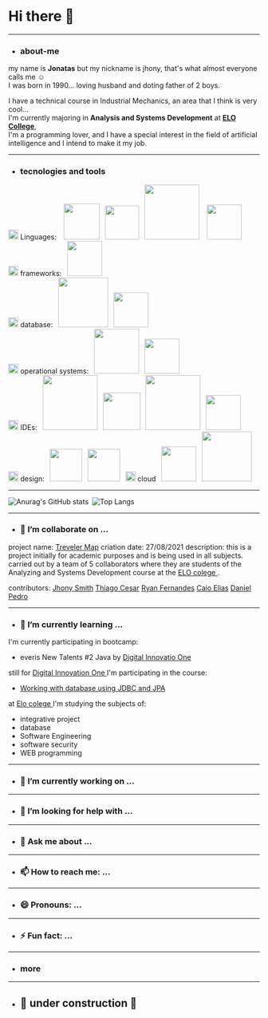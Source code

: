 # Hi there 👋 # 
---
* ### about-me ###
my name is **Jonatas** but my nickname is jhony, that's what almost everyone calls me ☺️  
I was born in 1990...
loving husband and doting father of 2 boys.

I have a technical course in Industrial Mechanics, an area that I think is very cool...  
I'm currently majoring in **Analysis and Systems Development** at **[ELO College](https://faculdadeelo.com.br)**,   
I'm a programming lover, and I have a special interest in the field of artificial intelligence and I intend to make it my job.


---
* ### tecnologies and tools ###  

<img src="https://image.flaticon.com/icons/png/128/2809/2809425.png" width="20" heigth="20"><a> Linguages</a>: &ensp; <img src="https://img.shields.io/badge/HTML5-E34F26?style=for-the-badge&logo=html5&logoColor=white" width="72">&ensp; <img src="https://img.shields.io/badge/CSS3-1572B6?style=for-the-badge&logo=css3&logoColor=white" width="68" >&ensp; <img src="https://img.shields.io/badge/JavaScript-F7DF1E?style=for-the-badge&logo=javascript&logoColor=black" width="110" > &ensp; <img src="https://img.shields.io/badge/Java-ED8B00?style=for-the-badge&logo=java&logoColor=white" width="70px" >     
<img src="https://image.flaticon.com/icons/png/128/2620/2620969.png" width="20" heigth="20"><a> frameworks</a>:&ensp; <img src="https://img.shields.io/badge/Spring-6DB33F?style=for-the-badge&logo=spring&logoColor=white" width="70px" >   
<img src="https://image.flaticon.com/icons/png/128/2818/2818690.png" width="20" heigth="20"><a> database</a>:&ensp; <img src="https://img.shields.io/badge/PostgreSQL-316192?style=for-the-badge&logo=postgresql&logoColor=white" width="100px" >&ensp; <img src="https://img.shields.io/badge/MySQL-00000F?style=for-the-badge&logo=mysql&logoColor=white" width="70px" >  
<img src="https://img-premium.flaticon.com/png/128/4514/premium/4514981.png?token=exp=1627261177~hmac=23c564a33b3f548f93bbe625d797024a" width="20" heigth="20"><a> operational systems</a>:&ensp; <img src="https://img.shields.io/badge/Windows-0078D6?style=for-the-badge&logo=windows&logoColor=white" width="90px" >&ensp; <img src="https://img.shields.io/badge/Linux-FCC624?style=for-the-badge&logo=linux&logoColor=black" width="70px" >  
<img src="https://img-premium.flaticon.com/png/128/5044/premium/5044909.png?token=exp=1627261864~hmac=895c348033dcd1f0d118b255782a90cc" width="20" heigth="20"><a> IDEs</a>:&ensp; <img src="https://img.shields.io/badge/Visual_Studio-5C2D91?style=for-the-badge&logo=visual%20studio&logoColor=white" width="110px" >&ensp; <img src="https://img.shields.io/badge/Eclipse-2C2255?style=for-the-badge&logo=eclipse&logoColor=white" width="75px" >&ensp; <img src="https://img.shields.io/badge/IntelliJIDEA-000000.svg?style=for-the-badge&logo=intellij-idea&logoColor=white" width="110px" >&ensp; <img src="https://pbs.twimg.com/media/Dp3nCCdXgAEIMxM.png" width="70px" >  
<img src="https://img-premium.flaticon.com/png/128/3528/premium/3528660.png?token=exp=1627261910~hmac=1b8b4b35e15912412c4197f3c4213387" width="20" heigth="20"><a> design</a>:&ensp; <img src="https://img.shields.io/badge/Figma-F24E1E?style=for-the-badge&logo=figma&logoColor=white" width="65px" >&ensp; <img src="https://img.shields.io/badge/gimp-5C5543?style=for-the-badge&logo=gimp&logoColor=white" width="65px" >&ensp;
<img src="https://image.flaticon.com/icons/png/128/402/402306.png" width="20" heigth="20"><a> cloud</a>&ensp; <img src="https://img.shields.io/badge/Heroku-430098?style=for-the-badge&logo=heroku&logoColor=white" width="70px" >&ensp; <img src="https://img.shields.io/badge/Amazon_AWS-232F3E?style=for-the-badge&logo=amazon-aws&logoColor=white" width="100px" >  


---
  
![Anurag's GitHub stats](https://github-readme-stats.vercel.app/api?username=JhonySmithSilva&show_icons=true&theme=radical)&ensp;![Top Langs](https://github-readme-stats.vercel.app/api/top-langs/?username=JhonySmithSilva&show_icons=true&theme=radical&card_width=300)



  

---
* ### 👯 I’m collaborate on ...
project name: <a href="https://github.com/travelerMap">Treveler Map</a>
criation date: 27/08/2021
description:
    this is a project initially for academic purposes and is being used in all subjects. carried out by a team of 5 collaborators where they are students of the Analyzing and Systems Development course at the <a href="https://faculdadeelo.com.br/"> ELO colege </a>.

contributors:
<a href="https://github.com/JhonySmithSilva">Jhony Smith</a>
<a href="https://github.com/thiagocsr">Thiago Cesar</a>
<a href="https://github.com/xRy4n">Ryan Fernandes</a>
<a href="https://github.com/CaioElias2001">Caio Elias</a>
<a href="https://github.com/DanielPedroSantos">Daniel Pedro</a>

---
* ### 🌱 I’m currently learning ...

I'm currently participating in bootcamp:
* everis New Talents #2 Java by <a href="https://web.digitalinnovation.one/home"> Digital Innovatio One </a>

still for <a href="https://web.digitalinnovation.one/home"> Digital Innovation One </a> I'm participating in the course:
* <a href="https://web.digitalinnovation.one/course/trabalhando-com-banco-de-dados-utilizando-jdbc-e-jpa/learning/36caf662-304d-444b-978d-958d79bb5a9a/"> Working with database using JDBC and JPA </a>

at <a href="https://faculdadeelo.com.br/"> Elo colege </a> I'm studying the subjects of:
* integrative project
* database
* Software Engineering
* software security
* WEB programming


---
* ### 🔭 I’m currently working on ...
---
* ### 🤔 I’m looking for help with ... 
---
* ### 💬 Ask me about ... 
---
* ### 📫 How to reach me: ...
---
* ### 😄 Pronouns: ...
---
* ### ⚡ Fun fact: ... 
---
* ### more ###  

  


---
  
* ## :construction: under construction :construction: ##




<!--
**JhonySmithSilva/JhonySmithSilva** is a ✨ _special_ ✨ repository because its `README.md` (this file) appears on your GitHub profile.

Here are some ideas to get you started:

- 🔭 I’m currently working on ...
- 🌱 I’m currently learning ...
- 👯 I’m looking to collaborate on ...
- 🤔 I’m looking for help with ...
- 💬 Ask me about ...
- 📫 How to reach me: ...
- 😄 Pronouns: ...
- ⚡ Fun fact: ...
-->
